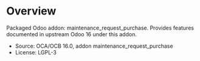 # Overview

Packaged Odoo addon: maintenance_request_purchase. Provides features documented in upstream Odoo 16 under this addon.

- Source: OCA/OCB 16.0, addon maintenance_request_purchase
- License: LGPL-3
